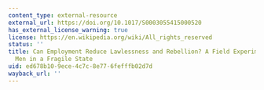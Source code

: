 ```yaml
---
content_type: external-resource
external_url: https://doi.org/10.1017/S0003055415000520
has_external_license_warning: true
license: https://en.wikipedia.org/wiki/All_rights_reserved
status: ''
title: Can Employment Reduce Lawlessness and Rebellion? A Field Experiment with High-Risk
  Men in a Fragile State
uid: ed678b10-9ece-4c7c-8e77-6fefffb02d7d
wayback_url: ''
---
```

